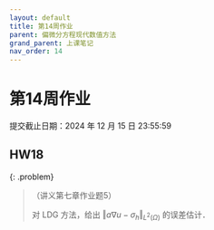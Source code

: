 ```yaml
---
layout: default
title: 第14周作业
parent: 偏微分方程现代数值方法
grand_parent: 上课笔记
nav_order: 14
---
```


# 第14周作业

提交截止日期：2024 年 12 月 15 日 23:55:59

## HW18 

{: .problem}
> （讲义第七章作业题5）
>
> 对 LDG 方法，给出 $\Vert a\nabla u-\sigma_h\Vert_{L^2(\Omega)}$ 的误差估计．



